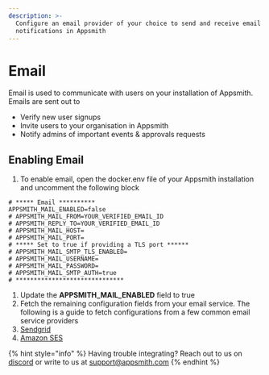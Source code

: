 ```yaml
---
description: >-
  Configure an email provider of your choice to send and receive email
  notifications in Appsmith
---
```


# Email

Email is used to communicate with users on your installation of Appsmith. Emails are sent out to

* Verify new user signups
* Invite users to your organisation in Appsmith
* Notify admins of important events & approvals requests

## Enabling Email

1. To enable email, open the docker.env file of your Appsmith installation and uncomment the following block

```text
# ***** Email **********
APPSMITH_MAIL_ENABLED=false
# APPSMITH_MAIL_FROM=YOUR_VERIFIED_EMAIL_ID
# APPSMITH_REPLY_TO=YOUR_VERIFIED_EMAIL_ID
# APPSMITH_MAIL_HOST=
# APPSMITH_MAIL_PORT=
# ***** Set to true if providing a TLS port ******
# APPSMITH_MAIL_SMTP_TLS_ENABLED=
# APPSMITH_MAIL_USERNAME=
# APPSMITH_MAIL_PASSWORD=
# APPSMITH_MAIL_SMTP_AUTH=true
# ******************************
```

1. Update the **APPSMITH\_MAIL\_ENABLED** field to true
2. Fetch the remaining configuration fields from your email service. The following is a guide to fetch configurations from a few common email service providers
3. [Sendgrid]()
4. [Amazon SES]()

{% hint style="info" %}
Having trouble integrating? Reach out to us on [discord](https://discord.com/invite/rBTTVJp) or write to us at support@appsmith.com
{% endhint %}

